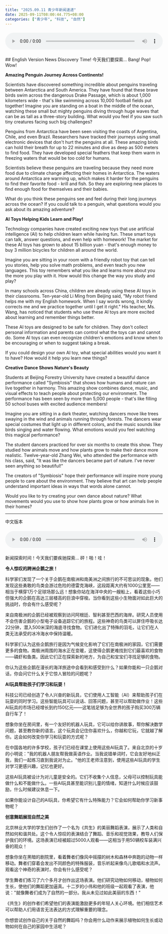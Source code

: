 ```yaml
---
title: "2025.09.11 青少年新闻速递"
date: 2025-09-11T08:00:44.775+08:00
categories: ["青少年", "科技", "自然"]
---
```

<audio controls style="width: 100%; max-width: 900px; margin: 1.5em 0; display: block;">
<source src="/mp3/teen_news/20250911.en.wav" type="audio/wav">
</audio>
## English Version
News Discovery Time! 今天我们要探索... Bang! Pop! Wow!

**Amazing Penguin Journey Across Continents!**

Scientists have discovered something incredible about penguins traveling between Antarctica and South America. They have found that these brave birds swim across the dangerous Drake Passage, which is about 1,000 kilometers wide - that's like swimming across 10,000 football fields put together! Imagine you are standing on a boat in the middle of the ocean, watching these small but mighty penguins diving through huge waves that can be as tall as a three-story building. What would you feel if you saw such tiny creatures facing such big challenges?

Penguins from Antarctica have been seen visiting the coasts of Argentina, Chile, and even Brazil. Researchers have tracked their journeys using small electronic devices that don't hurt the penguins at all. These amazing birds can hold their breath for up to 22 minutes and dive as deep as 500 meters to find food. They have developed special feathers that keep them warm in freezing waters that would be too cold for humans.

Scientists believe these penguins are traveling because they need more food due to climate change affecting their homes in Antarctica. The waters around Antarctica are warming up, which makes it harder for the penguins to find their favorite food - krill and fish. So they are exploring new places to find enough food for themselves and their babies.

What do you think these penguins see and feel during their long journeys across the ocean? If you could talk to a penguin, what questions would you ask about its amazing adventure?

**AI Toys Helping Kids Learn and Play!**

Technology companies have created exciting new toys that use artificial intelligence (AI) to help children learn while having fun. These smart toys can talk, answer questions, and even help with homework! The market for these AI toys has grown to about 15 billion yuan - that's enough money to buy 3 million bicycles for children all around the world.

Imagine you are sitting in your room with a friendly robot toy that can tell you stories, help you solve math problems, and even teach you new languages. This toy remembers what you like and learns more about you the more you play with it. How would this change the way you study and play?

In many schools across China, children are already using these AI toys in their classrooms. Ten-year-old Li Ming from Beijing said, "My robot friend helps me with my English homework. When I say words wrong, it kindly corrects me and we practice together until I get it right." His teacher, Ms. Wang, has noticed that students who use these AI toys are more excited about learning and remember things better.

These AI toys are designed to be safe for children. They don't collect personal information and parents can control what the toys can and cannot do. Some AI toys can even recognize children's emotions and know when to be encouraging or when to suggest taking a break.

If you could design your own AI toy, what special abilities would you want it to have? How would it help you learn new things?

**Creative Dance Shows Nature's Beauty**

Students at Beijing Forestry University have created a beautiful dance performance called "Symbiosis" that shows how humans and nature can live together in harmony. This amazing show combines dance, music, and visual effects to teach people about protecting our environment. The performance has been seen by more than 5,000 people - that's like filling 50 school buses with excited audience members!

Imagine you are sitting in a dark theater, watching dancers move like trees swaying in the wind and animals running through forests. The dancers wear special costumes that light up in different colors, and the music sounds like birds singing and water flowing. What emotions would you feel watching this magical performance?

The student dancers practiced for over six months to create this show. They studied how animals move and how plants grow to make their dance more realistic. Twelve-year-old Zhang Wei, who attended the performance with his class, said, "It was like the dancers became part of nature. I've never seen anything so beautiful!"

The creators of "Symbiosis" hope their performance will inspire more young people to care about the environment. They believe that art can help people understand important ideas in ways that words alone cannot.

Would you like to try creating your own dance about nature? What movements would you use to show how plants grow or how animals live in their homes?

---
中文版本
<audio controls style="width: 100%; max-width: 900px; margin: 1.5em 0; display: block;">
    <source src="/mp3/teen_news/20250911.cn.wav"
  type="audio/wav">
  </audio>
新闻探索时间！今天我们要疾驰探索... 砰！啪！哇！

**令人惊叹的跨洲企鹅之旅！**

科学家们发现了一个关于企鹅在南极洲和南美洲之间旅行的不可思议的现象。他们发现这些勇敢的鸟类会游过危险的德雷克海峡，这段距离大约有1000公里宽——相当于横穿1万个足球场那么远！想象你站在海洋中央的一艘船上，看着这些小巧但强大的企鹅在高达三层楼高的巨浪中穿梭。当你看到这些小生物面对如此巨大的挑战时，你会有什么感受呢？

来自南极洲的企鹅已经被观察到访问阿根廷、智利甚至巴西的海岸。研究人员使用不会伤害企鹅的小型电子设备追踪它们的旅程。这些神奇的鸟类可以屏住呼吸长达22分钟，潜入500米深的海底寻找食物。它们进化出了特殊的羽毛，让它们在人类无法承受的冰冷海水中保持温暖。

科学家们认为这些企鹅旅行是因为气候变化影响了它们在南极洲的家园，它们需要更多的食物。南极洲周围的海水正在变暖，这使得企鹅更难找到它们最喜欢的食物——磷虾和鱼类。因此它们正在探索新的地方，为自己和宝宝们寻找足够的食物。

你认为这些企鹅在漫长的海洋旅途中会看到和感受到什么？如果你能和一只企鹅对话，你会问它什么关于它惊人冒险的问题呢？

**AI玩具帮助孩子们学习和玩耍！**

科技公司已经创造了令人兴奋的新玩具，它们使用人工智能（AI）来帮助孩子们在玩耍的同时学习。这些智能玩具可以说话、回答问题，甚至可以帮助做作业！这些AI玩具的市场已经增长到约150亿元——这笔钱足够为全世界的孩子购买300万辆自行车了！

想象你坐在房间里，有一个友好的机器人玩具，它可以给你讲故事，帮你解决数学问题，甚至教你新的语言。这个玩具会记住你喜欢什么，你越和它玩，它就越了解你。这会如何改变你学习和玩耍的方式呢？

在中国各地的许多学校，孩子们已经在课堂上使用这些AI玩具了。来自北京的十岁的小明说："我的机器人朋友帮我做英语作业。当我说错单词时，它会友好地纠正我，我们一起练习直到我说对为止。"他的王老师注意到，使用这些AI玩具的学生对学习更感兴趣，记忆也更好。

这些AI玩具被设计为对儿童是安全的。它们不收集个人信息，父母可以控制玩具能做什么和不能做什么。一些AI玩具甚至能识别儿童的情绪，知道什么时候应该鼓励，什么时候建议休息一下。

如果你能设计自己的AI玩具，你希望它有什么特殊能力？它会如何帮助你学习新事物呢？

**创意舞蹈展现自然之美**

北京林业大学的学生们创作了一个名为《共生》的美丽舞蹈表演，展示了人类和自然如何和谐共处。这个令人惊叹的表演结合了舞蹈、音乐和视觉效果，教导人们保护我们的环境。这场表演已经被超过5000人观看——这相当于用50辆校车装满兴奋的观众！

想象你坐在黑暗的剧院里，看着舞者们像风中摇摆的树木和森林中奔跑的动物一样移动。舞者们穿着会发出不同颜色的特殊服装，音乐听起来像鸟儿歌唱和水流声。观看这个神奇的表演时，你会有什么感受呢？

学生舞者们练习了六个多月才创作出这场表演。他们研究动物如何移动，植物如何生长，使他们的舞蹈更加逼真。十二岁的小伟和他的班级一起观看了表演，他说："就像舞者们成为了自然的一部分。我从未见过如此美丽的东西！"

《共生》的创作者们希望他们的表演能激励更多的年轻人关心环境。他们相信艺术可以帮助人们用语言无法表达的方式理解重要的理念。

你想尝试创作自己的关于自然的舞蹈吗？你会用什么动作来展示植物如何生长或动物如何在自己的家园中生活呢？